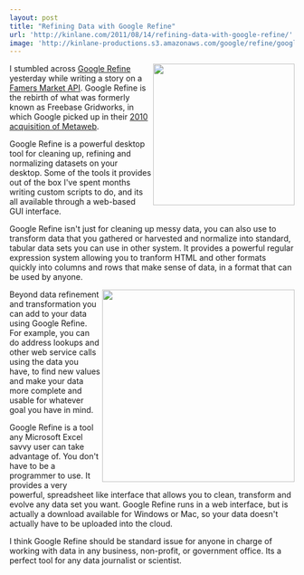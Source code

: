 ```yaml
---
layout: post
title: "Refining Data with Google Refine"
url: 'http://kinlane.com/2011/08/14/refining-data-with-google-refine/'
image: 'http://kinlane-productions.s3.amazonaws.com/google/refine/google-refine.jpg'
---
```


[<img class="c1" src="http://kinlane-productions.s3.amazonaws.com/google/refine/google-refine.jpg" alt="" width="250" align="right" />][1]I stumbled across [Google Refine][1] yesterday while writing a story on a [Famers Market API][2]. Google Refine is the rebirth of what was formerly known as Freebase Gridworks, in which Google picked up in their [2010 acquisition of Metaweb][3].

Google Refine is a powerful desktop tool for cleaning up, refining and normalizing datasets on your desktop. Some of the tools it provides out of the box I've spent months writing custom scripts to do, and its all available through a web-based GUI interface.

Google Refine isn't just for cleaning up messy data, you can also use to transform data that you gathered or harvested and normalize into standard, tabular data sets you can use in other system. It provides a powerful regular expression system allowing you to tranform HTML and other formats quickly into columns and rows that make sense of data, in a format that can be used by anyone.

<img class="c1" src="http://kinlane-productions.s3.amazonaws.com/google/refine/google-refine-project.png" alt="" width="340" align="right" />Beyond data refinement and transformation you can add to your data using Google Refine. For example, you can do address lookups and other web service calls using the data you have, to find new values and make your data more complete and usable for whatever goal you have in mind.

Google Refine is a tool any Microsoft Excel savvy user can take advantage of. You don't have to be a programmer to use. It provides a very powerful, spreadsheet like interface that allows you to clean, transform and evolve any data set you want. Google Refine runs in a web interface, but is actually a download available for Windows or Mac, so your data doesn't actually have to be uploaded into the cloud.

I think Google Refine should be standard issue for anyone in charge of working with data in any business, non-profit, or government office. Its a perfect tool for any data journalist or scientist.

   [1]: http://code.google.com/p/google-refine/ (Google Refine)
   [2]: http://blog.apievangelist.com/2011/08/13/united-states-farmers-market-api/ (Famers Market API)
   [3]: http://googleblog.blogspot.com/2010/07/deeper-understanding-with-metaweb.html (2010 acquisition of Metaweb)
